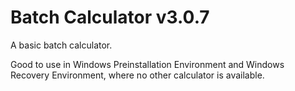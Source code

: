 # Batch Calculator v3.0.7
A basic batch calculator.

Good to use in Windows Preinstallation Environment and Windows Recovery Environment, where no other calculator is available.
